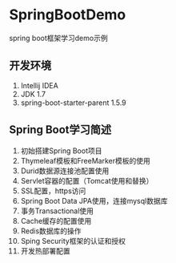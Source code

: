# SpringBootDemo
spring boot框架学习demo示例

## 开发环境
1. Intellij IDEA
2. JDK 1.7
3. spring-boot-starter-parent 1.5.9

## Spring Boot学习简述

1. 初始搭建Spring Boot项目
1. Thymeleaf模板和FreeMarker模板的使用
1. Durid数据源连接池配置使用
1. Servlet容器的配置（Tomcat使用和替换）
1. SSL配置，https访问
1. Spring Boot Data JPA使用，连接mysql数据库 
1. 事务Transactional使用
1. Cache缓存的配置使用
1. Redis数据库的操作
1. Sping Security框架的认证和授权
1. 开发热部署配置